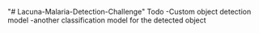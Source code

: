 "# Lacuna-Malaria-Detection-Challenge" 
Todo
-Custom object detection model
-another classification model for the detected object